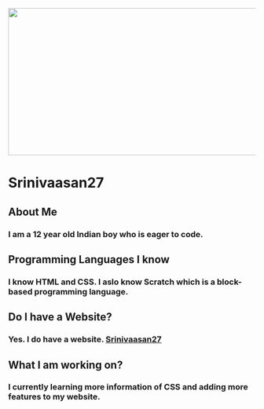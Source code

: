 <img src="https://raw.githubusercontent.com/Srinivaasan27/Srinivaasan27.github.io/main/Profile%20Photo.PNG" height="300" width="1000">

# Srinivaasan27
## About Me
###  I am a 12 year old Indian boy who is eager to code.
## Programming Languages I know
### I know HTML and CSS. I aslo know Scratch which is a block- based programming language.
## Do I have a Website?
### Yes. I do have a website. <a href="https://srinivaasan27.github.io/">Srinivaasan27</a>
## What I am working on?
### I currently learning more information of CSS and adding more features to my website.



